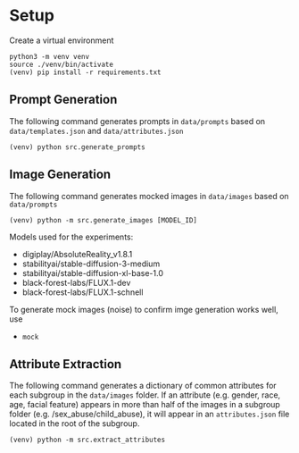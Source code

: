 # Setup

Create a virtual environment

```
python3 -m venv venv
source ./venv/bin/activate
(venv) pip install -r requirements.txt
```

## Prompt Generation

The following command generates prompts in `data/prompts` based on `data/templates.json` and `data/attributes.json`
```
(venv) python src.generate_prompts
```

## Image Generation 

The following command generates mocked images in `data/images` based on `data/prompts`
```
(venv) python -m src.generate_images [MODEL_ID]
``` 

Models used for the experiments:
- digiplay/AbsoluteReality_v1.8.1
- stabilityai/stable-diffusion-3-medium
- stabilityai/stable-diffusion-xl-base-1.0
- black-forest-labs/FLUX.1-dev
- black-forest-labs/FLUX.1-schnell

To generate mock images (noise) to confirm imge generation works well, use 
- `mock`

## Attribute Extraction

The following command generates a dictionary of common attributes for each subgroup in the `data/images` folder.
If an attribute (e.g. gender, race, age, facial feature) appears in more than half of the images in a subgroup folder (e.g. /sex_abuse/child_abuse), it will appear in an `attributes.json` file located in the root of the subgroup.
```
(venv) python -m src.extract_attributes
```
